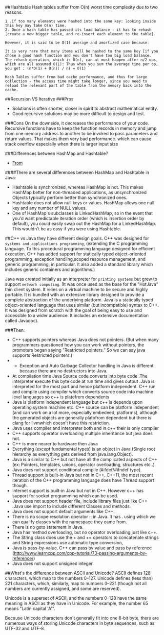 ##Hashtable
	Hash tables suffer from O(n) worst time complexity due to two reasons:

	1 .If too many elements were hashed into the same key: looking inside this key may take O(n) time.
	2. Once a hash table has passed its load balance - it has to rehash [create a new bigger table, and re-insert each element to the table].

	However, it is said to be O(1) average and amortized case because:

	It is very rare that many items will be hashed to the same key [if you chose a good hash function and you don't have too big load balance.
	The rehash operation, which is O(n), can at most happen after n/2 ops, which are all assumed O(1): Thus when you sum the average time per op, you get : (n*O(1) + O(n)) / n) = O(1)

	Hash Tables suffer from bad cache performance, and thus for large collection - the access time might take longer, since you need to reload the relevant part of the table from the memory back into the cache.

##Recursion VS Iterative
###Pros
- Solutions is often shorter, closer in spirit to abstract mathematical entity.
- Good recursive solutions may be more difficult to design and test.

###Cons
On the downside, it decreases the performance of your code. Recursive functions have to keep the function records in memory and jump from one memory address to another to be invoked to pass parameters and return values. That makes them very bad performance.
which can cause stack overflow especially when there is larger input size

###Differences between HashMap and Hashtable?
- [From](http://stackoverflow.com/questions/40471/differences-between-hashmap-and-hashtable)

####There are several differences between HashMap and Hashtable in Java:

- Hashtable is synchronized, whereas HashMap is not. This makes HashMap better for non-threaded applications, as unsynchronized Objects typically perform better than synchronized ones.
- Hashtable does not allow null keys or values.  HashMap allows one null key and any number of NULL values.
- One of HashMap's subclasses is LinkedHashMap, so in the event that you'd want predictable iteration order (which is insertion order by default), you could easily swap out the HashMap for a LinkedHashMap. This wouldn't be as easy if you were using Hashtable.


##C++ vs Java
they have different design goals.
C++ was designed for `systems and applications programming`, (extending the C programming language. To this procedural programming language designed for efficient execution, C++ has added support for statically typed object-oriented programming, exception handling,scoped resource management, and generic programming, in particular. It also added a standard library which includes generic containers and algorithms.)

Java was created initially as an interpreter for `printing systems` but grew to support `network computing`. (It was once used as the base for the "HotJava" thin client system. It relies on a virtual machine to be secure and highly portable. It is bundled with an extensive library designed to provide a complete abstraction of the underlying platform. Java is a statically typed object-oriented language that uses similar (but incompatible) syntax to C++. It was designed from scratch with the goal of being easy to use and accessible to a wider audience. It includes an extensive documentation called Javadoc).

###Then:
- C++ supports pointers whereas Java does not pointers. (But when many programmers questioned how you can work without pointers, the promoters began saying "Restricted pointers.” So we can say java supports Restricted pointers.)
- - Exception and Auto Garbage Collector handling in Java is different because there are no destructors into Java.
- At compilation time Java Source code converts into byte code .The interpreter execute this byte code at run time and gives output .Java is interpreted for the most part and hence platform independent. C++ run and compile using compiler which converts source code into machine level languages so c++ is platefrom dependents
- Java is platform independent language but c++ is depends upon operating system machine etc. C++ source can be platform independent (and can work on a lot more, especially embedeed, platforms), although the generated objects are generally platofrom dependent but there is clang for llvmwhich doesn't have this restriction.
- Java uses compiler and interpreter both and in c++ their is only compiler
- C++ supports operator overloading multiple inheritance but java does not.
- C++ is more nearer to hardware then Java
- Everything (except fundamental types) is an object in Java (Single root hierarchy as everything gets derived from java.lang.Object).
- Java is a similar to C++ but not have all the complicated aspects of C++ (ex: Pointers, templates, unions, operator overloading, structures etc..)
- Java does not support conditional compile (#ifdef/#ifndef type).
- Thread support is built-in Java but not in C++. C++11, the most recent iteration of the C++ programming language does have Thread support though.
- Internet support is built-in Java but not in C++. However c++ has support for socket programming which can be used.
- Java does not support header file, include library files just like C++ .Java use import to include different Classes and methods.
- Java does not support default arguments like C++.
- There is no scope resolution operator :: in Java. It has . using which we can qualify classes with the namespace they came from.
- There is no goto statement in Java.
- Java has method overloading, but no operator overloading just like c++.
- The String class does use the + and += operators to concatenate strings and String expressions use automatic type conversion,
- Java is pass-by-value. C++ can pass by value and pass by reference (http://www.learncpp.com/cpp-tutorial/73-passing-arguments-by-reference/)
- Java does not support unsigned integer.

##What's the difference between ASCII and Unicode?
ASCII defines 128 characters, which map to the numbers 0–127. Unicode defines (less than) 221 characters, which, similarly, map to numbers 0–221 (though not all numbers are currently assigned, and some are reserved).

Unicode is a superset of ASCII, and the numbers 0–128 have the same meaning in ASCII as they have in Unicode. For example, the number 65 means "Latin capital 'A'".

Because Unicode characters don't generally fit into one 8-bit byte, there are numerous ways of storing Unicode characters in byte sequences, such as UTF-32 and UTF-8.
